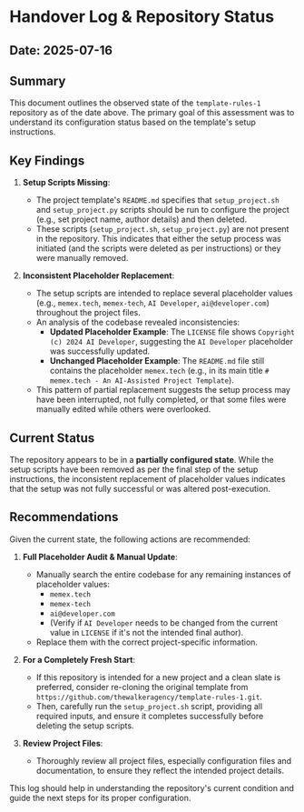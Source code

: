 # Handover Log & Repository Status

## Date: 2025-07-16

## Summary
This document outlines the observed state of the `template-rules-1` repository as of the date above. The primary goal of this assessment was to understand its configuration status based on the template's setup instructions.

## Key Findings

1.  **Setup Scripts Missing**:
    *   The project template's `README.md` specifies that `setup_project.sh` and `setup_project.py` scripts should be run to configure the project (e.g., set project name, author details) and then deleted.
    *   These scripts (`setup_project.sh`, `setup_project.py`) are not present in the repository. This indicates that either the setup process was initiated (and the scripts were deleted as per instructions) or they were manually removed.

2.  **Inconsistent Placeholder Replacement**:
    *   The setup scripts are intended to replace several placeholder values (e.g., `memex.tech`, `memex-tech`, `AI Developer`, `ai@developer.com`) throughout the project files.
    *   An analysis of the codebase revealed inconsistencies:
        *   **Updated Placeholder Example**: The `LICENSE` file shows `Copyright (c) 2024 AI Developer`, suggesting the `AI Developer` placeholder was successfully updated.
        *   **Unchanged Placeholder Example**: The `README.md` file still contains the placeholder `memex.tech` (e.g., in its main title `# memex.tech - An AI-Assisted Project Template`).
    *   This pattern of partial replacement suggests the setup process may have been interrupted, not fully completed, or that some files were manually edited while others were overlooked.

## Current Status
The repository appears to be in a **partially configured state**. While the setup scripts have been removed as per the final step of the setup instructions, the inconsistent replacement of placeholder values indicates that the setup was not fully successful or was altered post-execution.

## Recommendations

Given the current state, the following actions are recommended:

1.  **Full Placeholder Audit & Manual Update**:
    *   Manually search the entire codebase for any remaining instances of placeholder values:
        *   `memex.tech`
        *   `memex-tech`
        *   `ai@developer.com`
        *   (Verify if `AI Developer` needs to be changed from the current value in `LICENSE` if it's not the intended final author).
    *   Replace them with the correct project-specific information.

2.  **For a Completely Fresh Start**:
    *   If this repository is intended for a new project and a clean slate is preferred, consider re-cloning the original template from `https://github.com/thewalkeragency/template-rules-1.git`.
    *   Then, carefully run the `setup_project.sh` script, providing all required inputs, and ensure it completes successfully before deleting the setup scripts.

3.  **Review Project Files**:
    *   Thoroughly review all project files, especially configuration files and documentation, to ensure they reflect the intended project details.

This log should help in understanding the repository's current condition and guide the next steps for its proper configuration.
